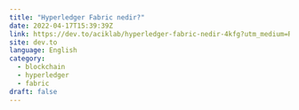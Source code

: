 ```yaml
---
title: "Hyperledger Fabric nedir?"
date: 2022-04-17T15:39:39Z
link: https://dev.to/aciklab/hyperledger-fabric-nedir-4kfg?utm_medium=RSS&utm_source=news.12bit.vn
site: dev.to
language: English
category:
  - blockchain
  - hyperledger
  - fabric
draft: false
---
```

